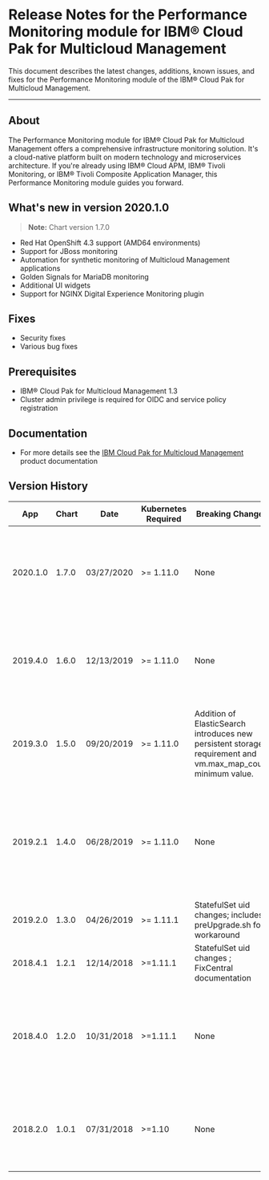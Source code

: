 # Release Notes for the Performance Monitoring module for IBM® Cloud Pak for Multicloud Management

This document describes the latest changes, additions, known issues, and fixes for the Performance Monitoring module of the IBM® Cloud Pak for Multicloud Management.
___
## About
The Performance Monitoring module for IBM® Cloud Pak for Multicloud Management offers a comprehensive infrastructure monitoring solution. It's a cloud-native platform built on modern technology and microservices architecture. If you're already using IBM® Cloud APM, IBM® Tivoli Monitoring, or IBM® Tivoli Composite Application Manager, this Performance Monitoring module guides you forward.

## What's new in version 2020.1.0
> **Note:** Chart version 1.7.0
  - Red Hat OpenShift 4.3 support (AMD64 environments)
  - Support for JBoss monitoring
  - Automation for synthetic monitoring of Multicloud Management applications
  - Golden Signals for MariaDB monitoring
  - Additional UI widgets
  - Support for NGINX Digital Experience Monitoring plugin


## Fixes
  - Security fixes
  - Various bug fixes

## Prerequisites
  - IBM® Cloud Pak for Multicloud Management 1.3
  - Cluster admin privilege is required for OIDC and service policy registration

## Documentation
  - For more details see the [IBM Cloud Pak for Multicloud Management](https://www.ibm.com/support/knowledgecenter/SSFC4F_1.3.0/kc_welcome_cloud_pak.html) product documentation

## Version History

| App | Chart | Date | Kubernetes Required | Breaking Changes | Details |
| --- | ----- | ---- | ------------------- | ---------------- | ------- |
| 2020.1.0 | 1.7.0 | 03/27/2020 | >= 1.11.0 | None | Various monitoring improvements and bug fixes. Red Hat OpenShift 4.3 support (AMD64 environments) |
| 2019.4.0 | 1.6.0 | 12/13/2019 | >= 1.11.0 | None | Product fixes and UI enhacements. Red Hat OpenShift 4.2 support (AMD64 environments) |
| 2019.3.0 | 1.5.0 | 09/20/2019 | >= 1.11.0 | Addition of ElasticSearch introduces new persistent storage requirement and vm.max_map_count minimum value. | Major refresh of ICAM including multiple functional improvements and additional capabilities.  |
| 2019.2.1 | 1.4.0 | 06/28/2019 | >= 1.11.0 | None | Major refresh of ICAM including security remediation, defect remediation, HA support, and performance improvements. |
| 2019.2.0 | 1.3.0 | 04/26/2019 | >= 1.11.1 | StatefulSet uid changes; includes preUpgrade.sh for workaround | |
| 2018.4.1 | 1.2.1 | 12/14/2018 | >=1.11.1 | StatefulSet uid changes ; FixCentral documentation | |
| 2018.4.0 | 1.2.0 | 10/31/2018 | >=1.11.1 | None | Major refresh of ICAM including security remediation, defect remediation, and many feature deliveries |
| 2018.2.0 | 1.0.1 | 07/31/2018 | >=1.10 | None | Initial release of ICAM for running on ICP for monitoring traditional and cloud resources |
